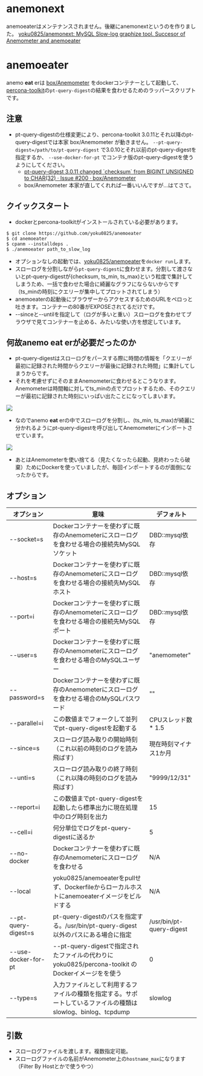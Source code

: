 # anemonext

anemoeaterはメンテナンスされません。後継にanemonextというのを作りました。
[yoku0825/anemonext: MySQL Slow\-log graphize tool\. Succesor of Anemometer and anemoeater](https://github.com/yoku0825/anemonext)

# anemoeater

anemo **eat** erは [box/Anemometer](https://github.com/box/Anemometer) をdockerコンテナーとして起動して、[percona-toolkit](https://github.com/percona/percona-toolkit)の`pt-query-digest`の結果を食わせるためのラッパースクリプトです。

## 注意

- pt-query-digestの仕様変更により、percona-toolkit 3.0.11とそれ以降のpt-query-digestでは本家 box/Anemometer が動きません。 `--pt-query-digest=/path/to/pt-query-digest` で3.0.10とそれ以前のpt-query-digestを指定するか、 `--use-docker-for-pt` でコンテナ版のpt-query-digestを使うようにしてください。
  - [pt\-query\-digest 3\.0\.11 changed \`checksum\` from BIGINT UNSIGNED to CHAR\(32\) · Issue \#200 · box/Anemometer](https://github.com/box/Anemometer/issues/200)
  - box/Anemometer 本家が直してくれれば一番いいんですが…はてさて。

## クイックスタート

* dockerとpercona-toolkitがインストールされている必要があります。

```
$ git clone https://github.com/yoku0825/anemoeater
$ cd anemoeater
$ cpanm --installdeps .
$ ./anemoeater path_to_slow_log
```

* オプションなしの起動では、[yoku0825/anemoeater](https://hub.docker.com/r/yoku0825/anemoeater/)を`docker run`します。
* スローログを分割しながら`pt-query-digest`に食わせます。分割して渡さないとpt-query-digestが(checksum, ts_min, ts_max)という粒度で集計してしまうため、一括で食わせた場合に綺麗なグラフにならないからです（ts_minの時刻にクエリーが集中してプロットされてしまう）
* anemoeaterの起動後にブラウザーからアクセスするためのURLをペロっと吐きます。コンテナーの80番がEXPOSEされてるだけです。
* --sinceと--untilを指定して（ログが多いと重い）スローログを食わせてブラウザで見てコンテナーを止める、みたいな使い方を想定しています。

## 何故anemo **eat** erが必要だったのか

* pt-query-digestはスローログをパースする際に時間の情報を「クエリーが最初に記録された時間からクエリーが最後に記録された時間」に集計してしまうからです。
* それを考慮せずにそのままAnemometerに食わせるとこうなります。Anemometerは時間軸に対してts_minの点でプロットするため、そのクエリーが最初に記録された時刻にいっぱい出たことになってしまいます。

![](image/vanilla_pt-qd.png)

* なのでanemo **eat** erの中でスローログを分割し、(ts_min, ts_max)が綺麗に分かれるようにpt-query-digestを呼び出してAnemometerにインポートさせています。

![](image/anemoeater.png)

* あとはAnemometerを使い捨てる（見たくなったら起動、見終わったら破棄）ためにDockerを使っていましたが、毎回インポートするのが面倒になったからです。

## オプション

|オプション   |意味                                                                                       |デフォルト           |
|-------------|-------------------------------------------------------------------------------------------|---------------------|
|--socket=s   |Dockerコンテナーを使わずに既存のAnemometerにスローログを食わせる場合の接続先MySQLソケット  |DBD::mysql依存       |
|--host=s     |Dockerコンテナーを使わずに既存のAnemometerにスローログを食わせる場合の接続先MySQLホスト    |DBD::mysql依存       |
|--port=i     |Dockerコンテナーを使わずに既存のAnemometerにスローログを食わせる場合の接続先MySQLポート    |DBD::mysql依存       |
|--user=s     |Dockerコンテナーを使わずに既存のAnemometerにスローログを食わせる場合のMySQLユーザー        |"anemometer"         |
|--password=s |Dockerコンテナーを使わずに既存のAnemometerにスローログを食わせる場合のMySQLパスワード      |""                   |
|--parallel=i |この数値までフォークして並列でpt-query-digestを起動する                                    |CPUスレッド数 * 1.5  |
|--since=s    |スローログ読み取りの開始時刻（これ以前の時刻のログを読み飛ばす）                           |現在時刻マイナス1か月|
|--unti=s     |スローログ読み取りの終了時刻（これ以降の時刻のログを読み飛ばす）                           |"9999/12/31"         |
|--report=i   |この数値までpt-query-digestを起動したら標準出力に現在処理中のログ時刻を出力                |15                   |
|--cell=i     |何分単位でログをpt-query-digestに送るか                                                    |5                    |
|--no-docker  |Dockerコンテナーを使わずに既存のAnemometerにスローログを食わせる                           |N/A                  |
|--local      |yoku0825/anemoeaterをpullせず、Dockerfileからローカルホストにanemoeaterイメージをビルドする|N/A                  |
|--pt-query-digest=s| pt-query-digestのパスを指定する。/usr/bin/pt-query-digest 以外のパスにある場合に指定|/usr/bin/pt-query-digest|
|--use-docker-for-pt| --pt-query-digestで指定されたファイルの代わりに yoku0825/percona-toolkit のDockerイメージをを使う|0|
|--type=s     |入力ファイルとして利用するファイルの種類を指定する。サポートしているファイルの種類はslowlog、binlog、tcpdump|slowlog              |


## 引数

* スローログファイルを渡します。複数指定可能。
* スローログファイルの名前がAnemometer上の`hostname_max`になります（Filter By Hostとかで使うやつ）
